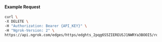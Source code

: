 <!-- Code generated for API Clients. DO NOT EDIT. -->

#### Example Request

```bash
curl \
-X DELETE \
-H "Authorization: Bearer {API_KEY}" \
-H "Ngrok-Version: 2" \
https://api.ngrok.com/edges/https/edghts_2pqg6S5ZIEREUSJ1NWRYa3BOOI5/routes/edghtsrt_2pqg6RByWMAo82QBpBLaK0yhRch/webhook_verification
```

